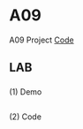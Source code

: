 # A09

A09 Project [Code](https://github.com/CodeMercs/ariod-ho-book/tree/master/Code/A09)

## LAB

###

(1) Demo

![]()

(2) Code

```

```



